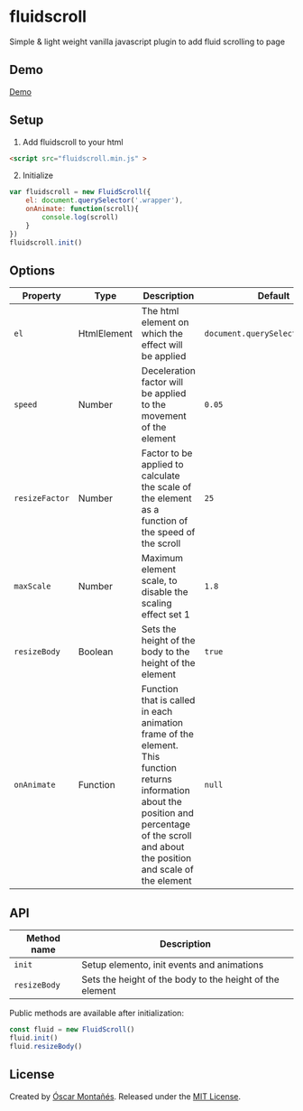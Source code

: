 
# fluidscroll
Simple &amp; light weight vanilla javascript plugin to add fluid scrolling to page

## Demo
[Demo](https://ufoworks.github.io/fluidscroll/)
  
## Setup

1) Add fluidscroll to your html
```html
<script src="fluidscroll.min.js" >
```  

2) Initialize
```javascript
var fluidscroll = new FluidScroll({
	el: document.querySelector('.wrapper'),
	onAnimate: function(scroll){
		console.log(scroll)
	}
})
fluidscroll.init()
```

## Options

| Property | Type | Description | Default |
|---------------------------|-------------|---------------|---------|
| `el` | HtmlElement | The html element on which the effect will be applied | `document.querySelector('main')` |
| `speed` | Number | Deceleration factor will be applied to the movement of the element | `0.05` |
| `resizeFactor` | Number | Factor to be applied to calculate the scale of the element as a function of the speed of the scroll | `25` |
| `maxScale` | Number | Maximum element scale, to disable the scaling effect set 1 | `1.8` |
| `resizeBody` | Boolean | Sets the height of the body to the height of the element | `true` |
| `onAnimate` | Function | Function that is called in each animation frame of the element. This function returns information about the position and percentage of the scroll and about the position and scale of the element | `null` |

## API

| Method name | Description |
|---------------------------|-------------|
| `init` | Setup elemento, init events and animations |
| `resizeBody` | Sets the height of the body to the height of the element |

Public methods are available after initialization:  
```js
const fluid = new FluidScroll()
fluid.init()
fluid.resizeBody()
```

## License

Created by [Óscar Montañés](https://github.com/ufoworks). Released under the [MIT License](https://github.com/ufoworks/fluidscroll/blob/master/LICENSE).